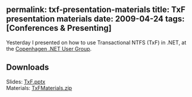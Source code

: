 permalink: txf-presentation-materials
title: TxF presentation materials
date: 2009-04-24
tags: [Conferences & Presenting]
---
Yesterday I presented on how to use Transactional NTFS (TxF) in .NET, at the [Copenhagen .NET User Group](http://www.cnug.dk/).

## Downloads

Slides: [TxF.pptx](http://improve.dk/wp-content/uploads/2009/04/TxF.pptx)  
Materials: [TxFMaterials.zip](http://improve.dk/wp-content/uploads/2009/04/TxFMaterials.zip)
